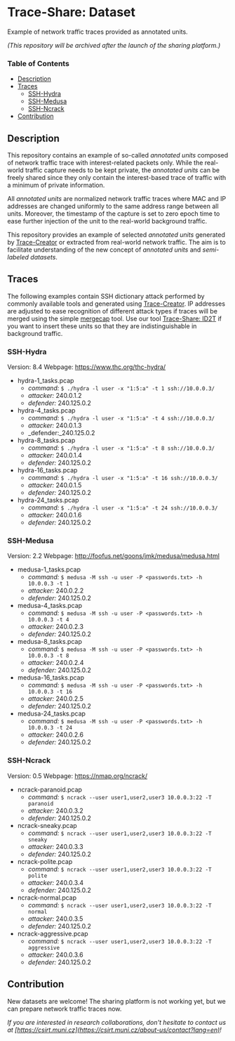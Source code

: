 # Trace-Share: Dataset

Example of network traffic traces provided as annotated units.

_(This repository will be archived after the launch of the sharing platform.)_

### Table of Contents

* [Description](#description)
* [Traces](#traces)
   + [SSH-Hydra](#ssh-hydra)
   + [SSH-Medusa](#ssh-medusa)
   + [SSH-Ncrack](#ssh-ncrack)
* [Contribution](#contribution)


## Description

This repository contains an example of so-called _annotated units_ composed of network traffic trace with interest-related packets only. While the real-world traffic capture needs to be kept private, the _annotated units_ can be freely shared since they only contain the interest-based trace of traffic with a minimum of private information.

All _annotated units_ are normalized network traffic traces where MAC and IP addresses are changed uniformly to the same address range between all units. Moreover, the timestamp of the capture is set to zero epoch time to ease further injection of the unit to the real-world background traffic.

This repository provides an example of selected _annotated units_ generated by [Trace-Creator](https://github.com/Trace-Share/Trace-Creator) or extracted from real-world network traffic. The aim is to facilitate understanding of the new concept of _annotated units_ and _semi-labeled datasets_.


## Traces

The following examples contain SSH dictionary attack performed by commonly available tools and generated using [Trace-Creator](https://github.com/Trace-Share/Trace-Creator). IP addresses are adjusted to ease recognition of different attack types if traces will be merged using the simple [mergecap](https://www.wireshark.org/docs/man-pages/mergecap.html) tool. Use our tool [Trace-Share: ID2T](https://github.com/Trace-Share/ID2T) if you want to insert these units so that they are indistinguishable in background traffic.

### SSH-Hydra

Version: 8.4
Webpage: https://www.thc.org/thc-hydra/

- hydra-1_tasks.pcap
    - _command:_ `$ ./hydra -l user -x "1:5:a" -t 1 ssh://10.0.0.3/`
    - _attacker:_ 240.0.1.2
    - _defender:_ 240.125.0.2    
- hydra-4_tasks.pcap
    - _command:_ `$ ./hydra -l user -x "1:5:a" -t 4 ssh://10.0.0.3/`
    - _attacker:_ 240.0.1.3
    - _defender:_240.125.0.2 
- hydra-8_tasks.pcap
    - _command:_ `$ ./hydra -l user -x "1:5:a" -t 8 ssh://10.0.0.3/`
    - _attacker:_ 240.0.1.4
    - _defender:_ 240.125.0.2 
- hydra-16_tasks.pcap
    - _command:_ `$ ./hydra -l user -x "1:5:a" -t 16 ssh://10.0.0.3/`
    - _attacker:_ 240.0.1.5
    - _defender:_ 240.125.0.2 
- hydra-24_tasks.pcap
    - _command:_ `$ ./hydra -l user -x "1:5:a" -t 24 ssh://10.0.0.3/`
    - _attacker:_ 240.0.1.6
    - _defender:_ 240.125.0.2 
    

### SSH-Medusa 

Version: 2.2
Webpage: http://foofus.net/goons/jmk/medusa/medusa.html  

- medusa-1_tasks.pcap
    - _command:_ `$ medusa -M ssh -u user -P <passwords.txt> -h 10.0.0.3 -t 1`
    - _attacker:_ 240.0.2.2
    - _defender:_ 240.125.0.2 
- medusa-4_tasks.pcap
    - _command:_ `$ medusa -M ssh -u user -P <passwords.txt> -h 10.0.0.3 -t 4`
    - _attacker:_ 240.0.2.3
    - _defender:_ 240.125.0.2 
- medusa-8_tasks.pcap
    - _command:_ `$ medusa -M ssh -u user -P <passwords.txt> -h 10.0.0.3 -t 8`
    - _attacker:_ 240.0.2.4
    - _defender:_ 240.125.0.2 
- medusa-16_tasks.pcap
    - _command:_ `$ medusa -M ssh -u user -P <passwords.txt> -h 10.0.0.3 -t 16`
    - _attacker:_ 240.0.2.5
    - _defender:_ 240.125.0.2 
- medusa-24_tasks.pcap
    - _command:_ `$ medusa -M ssh -u user -P <passwords.txt> -h 10.0.0.3 -t 24`
    - _attacker:_ 240.0.2.6
    - _defender:_ 240.125.0.2         

            
### SSH-Ncrack

Version: 0.5
Webpage: https://nmap.org/ncrack/ 
            
- ncrack-paranoid.pcap
    - _command:_ `$ ncrack --user user1,user2,user3 10.0.0.3:22 -T paranoid`
    - _attacker:_ 240.0.3.2
    - _defender:_ 240.125.0.2 
- ncrack-sneaky.pcap
    - _command:_ `$ ncrack --user user1,user2,user3 10.0.0.3:22 -T sneaky`
    - _attacker:_ 240.0.3.3
    - _defender:_ 240.125.0.2 
- ncrack-polite.pcap
    - _command:_ `$ ncrack --user user1,user2,user3 10.0.0.3:22 -T polite`
    - _attacker:_ 240.0.3.4
    - _defender:_ 240.125.0.2 
- ncrack-normal.pcap
    - _command:_ `$ ncrack --user user1,user2,user3 10.0.0.3:22 -T normal`
    - _attacker:_ 240.0.3.5
    - _defender:_ 240.125.0.2 
- ncrack-aggressive.pcap
    - _command:_ `$ ncrack --user user1,user2,user3 10.0.0.3:22 -T aggressive`
    - _attacker:_ 240.0.3.6
    - _defender:_ 240.125.0.2   


## Contribution

New datasets are welcome! The sharing platform is not working yet, but we can prepare network traffic traces now.

*If you are interested in research collaborations, don't hesitate to contact us at  [https://csirt.muni.cz](https://csirt.muni.cz/about-us/contact?lang=en)!*
